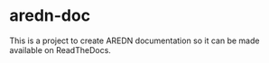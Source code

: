 # aredn-doc
This is a project to create AREDN documentation so it can be made available on ReadTheDocs.

